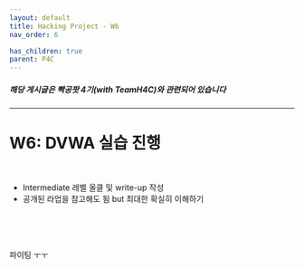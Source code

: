 ```yaml
---
layout: default
title: Hacking Project - W6
nav_order: 6

has_children: true
parent: P4C
---
```


##### 해당 게시글은 빡공팟 4기(with TeamH4C)와 관련되어 있습니다
-----

# W6: DVWA 실습 진행

<br>

- Intermediate 레벨 올클 및 write-up 작성
- 공개된 라업을 참고해도 됨 but 최대한 확실히 이해하기

<br>
<br>
<br>

파이팅 ㅜㅜ
